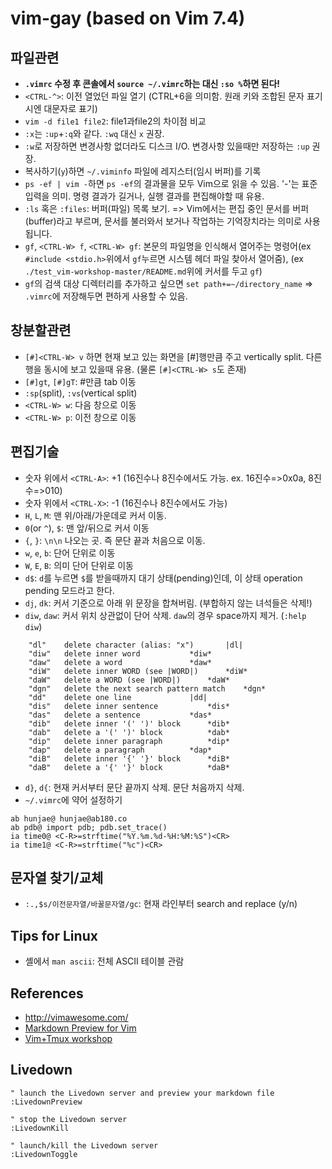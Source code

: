 # vim-gay (based on Vim 7.4)


## 파일관련
- **`.vimrc` 수정 후 콘솔에서 `source ~/.vimrc`하는 대신 `:so %`하면 된다!**
- `<CTRL-^>`: 이전 열었던 파일 열기 (CTRL+6을 의미함. 원래 <CTRL> 키와 조합된 문자 표기시엔 대문자로 표기)
- `vim -d file1 file2`: file1과file2의 차이점 비교
- `:x`는 `:up`+`:q`와 같다. `:wq` 대신 `x` 권장.
- `:w`로 저장하면 변경사항 없더라도 디스크 I/O. 변경사항 있을때만 저장하는 `:up` 권장.
- 복사하기(`y`)하면 `~/.viminfo` 파일에 레지스터(임시 버퍼)를 기록
- `ps -ef | vim -`하면 `ps -ef`의 결과물을 모두 Vim으로 읽을 수 있음. '-'는 표준 입력을 의미. 명령 결과가 길거나, 실행 결과를 편집해야할 때 유용.
- `:ls` 혹은 `:files`: 버퍼(파일) 목록 보기. => Vim에서는 편집 중인 문서를 버퍼(buffer)라고 부르며, 문서를 불러와서 보거나 작업하는 기억장치라는 의미로 사용됩니다.
- `gf`, `<CTRL-W> f`, `<CTRL-W> gf`: 본문의 파일명을 인식해서 열어주는 명령어(ex `#include <stdio.h>`위에서 `gf`누르면 시스템 헤더 파일 찾아서 열어줌), (ex `./test_vim-workshop-master/README.md`위에 커서를 두고 `gf`)
- `gf`의 검색 대상 디렉터리를 추가하고 싶으면 `set path+=~/directory_name` => `.vimrc`에 저장해두면 편하게 사용할 수 있음.


## 창분할관련
- `[#]<CTRL-W> v` 하면 현재 보고 있는 화면을 [#]행만큼 주고 vertically split. 다른 행을 동시에 보고 있을때 유용. (물론 `[#]<CTRL-W> s`도 존재)
- `[#]gt`, `[#]gT`: #만큼 tab 이동
- `:sp`(split), `:vs`(vertical split)
- `<CTRL-W> w`: 다음 창으로 이동 
- `<CTRL-W> p`: 이전 창으로 이동


## 편집기술
- 숫자 위에서 `<CTRL-A>`: +1 (16진수나 8진수에서도 가능. ex. 16진수=>0x0a, 8진수=>010)
- 숫자 위에서 `<CTRL-X>`: -1 (16진수나 8진수에서도 가능)
- `H`, `L`, `M`: 맨 위/아래/가운데로 커서 이동.
- `0`(or `^`), `$`: 맨 앞/뒤으로 커서 이동
- `{`, `}`: `\n\n` 나오는 곳. 즉 문단 끝과 처음으로 이동.
- `w`, `e`, `b`: 단어 단위로 이동
- `W`, `E`, `B`: 의미 단어 단위로 이동
- `d$`: `d`를 누르면 `$`를 받을때까지 대기 상태(pending)인데, 이 상태 operation pending 모드라고 한다. 
- `dj`, `dk`: 커서 기준으로 아래 위 문장을 합쳐버림. (부합하지 않는 녀석들은 삭제!)
- `diw`, `daw`: 커서 위치 상관없이 단어 삭제. `daw`의 경우 space까지 제거. (`:help diw`)
```
	"dl"	delete character (alias: "x")		|dl|
	"diw"	delete inner word			*diw*
	"daw"	delete a word				*daw*
	"diW"	delete inner WORD (see |WORD|)		*diW*
	"daW"	delete a WORD (see |WORD|)		*daW*
	"dgn"   delete the next search pattern match    *dgn*
	"dd"	delete one line				|dd|
	"dis"	delete inner sentence			*dis*
	"das"	delete a sentence			*das*
	"dib"	delete inner '(' ')' block		*dib*
	"dab"	delete a '(' ')' block			*dab*
	"dip"	delete inner paragraph			*dip*
	"dap"	delete a paragraph			*dap*
	"diB"	delete inner '{' '}' block		*diB*
	"daB"	delete a '{' '}' block			*daB*
```
- `d}`, `d{`: 현재 커서부터 문단 끝까지 삭제. 문단 처음까지 삭제.
- `~/.vimrc`에 약어 설정하기
```
ab hunjae@ hunjae@ab180.co
ab pdb@ import pdb; pdb.set_trace()
ia time0@ <C-R>=strftime("%Y.%m.%d-%H:%M:%S")<CR>
ia time1@ <C-R>=strftime("%c")<CR>
```


## 문자열 찾기/교체
- `:.,$s/이전문자열/바꿀문자열/gc`: 현재 라인부터 search and replace (y/n)


## Tips for Linux
- 셸에서 `man ascii`: 전체 ASCII 테이블 관람


## References
- http://vimawesome.com/
- [Markdown Preview for Vim](https://github.com/shime/vim-livedown)
- [Vim+Tmux workshop](https://github.com/nicknisi/vim-workshop)


## Livedown

```
" launch the Livedown server and preview your markdown file
:LivedownPreview

" stop the Livedown server
:LivedownKill

" launch/kill the Livedown server
:LivedownToggle
```

